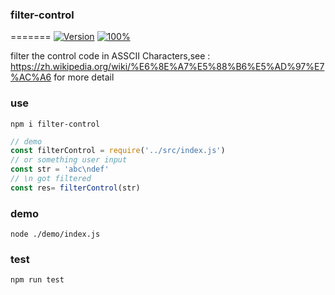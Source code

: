 ### filter-control
=======
[![Version](https://img.shields.io/badge/filter--control-1.0.3-brightgreen.svg)](https://www.npmjs.org/package/classnames)
[![100%](https://img.shields.io/badge/test-100%25-brightgreen.svg)](https://www.npmjs.org/package/classnames)

filter the control code in ASSCII Characters,see : https://zh.wikipedia.org/wiki/%E6%8E%A7%E5%88%B6%E5%AD%97%E7%AC%A6 for more detail

### use
```shell
npm i filter-control
```
```javascript
// demo
const filterControl = require('../src/index.js')
// or something user input
const str = 'abc\ndef'
// \n got filtered
const res= filterControl(str)
```
### demo
```shell
node ./demo/index.js
```

### test
```shell
npm run test
```
